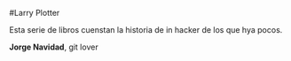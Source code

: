 #Larry Plotter

Esta serie de libros cuenstan la historia de in hacker de los que hya pocos.

**Jorge Navidad**, git lover
